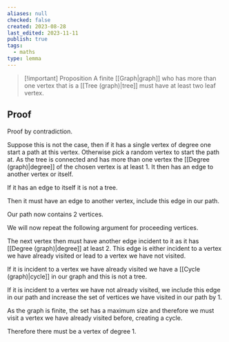 ```yaml
---
aliases: null
checked: false
created: 2023-08-28
last_edited: 2023-11-11
publish: true
tags:
  - maths
type: lemma
---
```

>[!important] Proposition
>A finite [[Graph|graph]] who has more than one vertex that is a [[Tree (graph)|tree]] must have at least two leaf vertex.

## Proof

Proof by contradiction.

Suppose this is not the case, then if it has a single vertex of degree one start a path at this vertex. Otherwise pick a random vertex to start the path at. As the tree is connected and has more than one vertex the [[Degree (graph)|degree]] of the chosen vertex is at least 1. It then has an edge to another vertex or itself.

If it has an edge to itself it is not a tree.

Then it must have an edge to another vertex, include this edge in our path.

Our path now contains 2 vertices.

We will now repeat the following argument for proceeding vertices.

The next vertex then must have another edge incident to it as it has [[Degree (graph)|degree]] at least 2. This edge is either incident to a vertex we have already visited or lead to a vertex we have not visited.

If it is incident to a vertex we have already visited we have a [[Cycle (graph)|cycle]] in our graph and this is not a tree.

If it is incident to a vertex we have not already visited, we include this edge in our path and increase the set of vertices we have visited in our path by 1.

As the graph is finite, the set has a maximum size and therefore we must visit a vertex we have already visited before, creating a cycle.

Therefore there must be a vertex of degree 1.
